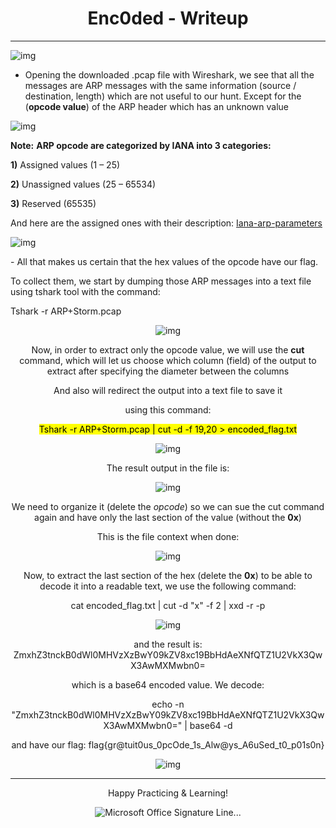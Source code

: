 <center><b><h1>Enc0ded - Writeup</h1></b></center>

***



![img](https://s2.loli.net/2023/11/28/Cc2l5bLge6kwori.jpg)



 - Opening the downloaded .pcap file with Wireshark, we see that all the messages are ARP messages with the same information (source / destination, length) which are not useful to our hunt. Except for the (**opcode value**) of the ARP header which has an unknown value 

![img](https://s2.loli.net/2023/11/28/vNCawdStu2TfXxg.png)

**Note:** **ARP opcode are categorized by IANA into 3 categories:**

**1)** Assigned values (1 – 25)

**2)** Unassigned values (25 – 65534)

**3)** Reserved (65535)

And here are the assigned ones with their description: [Iana-arp-parameters](https://www.iana.org/assignments/arp-parameters/arp-parameters.xhtml)

![img](https://s2.loli.net/2023/11/28/d3sHolT2mySPfFa.jpg)

 

\- All that makes us certain that the hex values of the opcode have our flag.

To collect them, we start by dumping those ARP messages into a text file using tshark tool with the command:

 

Tshark -r ARP+Storm.pcap

<center>

![img](https://s2.loli.net/2023/11/28/vP743mIKSf8DHr2.jpg)

 

Now, in order to extract only the opcode value, we will use the **cut** command, which will let us choose which column (field) of the output to extract after specifying the diameter between the columns 

And also will redirect the output into a text file to save it

using this command:

<mark>Tshark -r ARP+Storm.pcap | cut -d -f 19,20 > encoded_flag.txt</mark>

 

![img](https://s2.loli.net/2023/11/28/DJt3jhfgLkw6xVE.jpg)

 

 

The result output in the file is:

 

![img](https://s2.loli.net/2023/11/28/TBZM659NXEfxLjC.jpg)

We need to organize it (delete the *opcode*) so we can sue the cut command again and have only the last section of the value (without the **0x**)

This is the file context when done:

![img](https://s2.loli.net/2023/11/28/vqGX3rahIjAc69U.jpg)

Now, to extract the last section of the hex (delete the **0x**) to be able to decode it into a readable text, we use the following command:

 

cat encoded_flag.txt | cut -d "x" -f 2 | xxd -r -p

![img](https://s2.loli.net/2023/11/28/rFvpTub7w8JZMd4.png)

and the result is:   ZmxhZ3tnckB0dWl0MHVzXzBwY09kZV8xc19BbHdAeXNfQTZ1U2VkX3QwX3AwMXMwbn0= 

which is a base64 encoded value. We decode:

echo -n "ZmxhZ3tnckB0dWl0MHVzXzBwY09kZV8xc19BbHdAeXNfQTZ1U2VkX3QwX3AwMXMwbn0=" | base64 -d

and have our flag: flag{gr@tuit0us_0pcOde_1s_Alw@ys_A6uSed_t0_p01s0n}  

![img](https://s2.loli.net/2023/11/28/1HYFfCbRSig9Ld4.jpg)

***



Happy Practicing & Learning!

 ![Microsoft Office Signature Line...](https://s2.loli.net/2023/11/28/t28QypJLXn9lezg.png)
